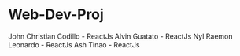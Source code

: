 # Web-Dev-Proj

John Christian Codillo - ReactJs
Alvin Guatato - ReactJs
Nyl Raemon Leonardo - ReactJs
Ash Tinao - ReactJs
